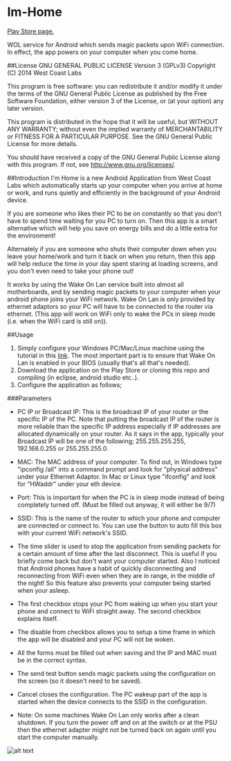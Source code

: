 Im-Home
=======
[Play Store page.](https://play.google.com/store/apps/details?id=com.westcoastlabs.imhome)

WOL service for Android which sends magic packets upon WiFi connection. In effect, the app powers on your computer when you come home.

##License
GNU GENERAL PUBLIC LICENSE Version 3 (GPLv3)
Copyright (C) 2014  West Coast Labs

This program is free software: you can redistribute it and/or modify
it under the terms of the GNU General Public License as published by
the Free Software Foundation, either version 3 of the License, or
(at your option) any later version.

This program is distributed in the hope that it will be useful,
but WITHOUT ANY WARRANTY; without even the implied warranty of
MERCHANTABILITY or FITNESS FOR A PARTICULAR PURPOSE.  See the
GNU General Public License for more details.

You should have received a copy of the GNU General Public License
along with this program.  If not, see <http://www.gnu.org/licenses/>.

##Introduction
I'm Home is a new Android Application from West Coast Labs which automatically starts up your computer when you arrive at home or work, and runs quietly and efficiently in the background of your Android device.

If you are someone who likes their PC to be on constantly so that you don't have to spend time waiting for you PC to turn on. Then this app is a smart alternative which will help you save on energy bills and do a little extra for the environment!

Alternately if you are someone who shuts their computer down when you leave your home/work and turn it back on when you return, then this app will help reduce the time in your day spent staring at loading screens, and you don't even need to take your phone out!

It works by using the Wake On Lan service built into almost all motherboards, and by sending magic packets to your computer when your android phone joins your WiFi network. Wake On Lan is only provided by ethernet adaptors so your PC will have to be connected to the router via ethernet. (This app will work on WiFi only to wake the PCs in sleep mode (i.e. when the WiFi card is still on)).

##Usage
1. Simply configure your Windows PC/Mac/Linux machine using the tutorial in this [link](http://lifehacker.com/348197/access-your-computer-anytime-and-save-energy-with-wake+on+lan). The most important part is to ensure that Wake On Lan is enabled in your BIOS (usually that's all that's needed).
2. Download the application on the Play Store or cloning this repo and compiling (in eclipse, android studio etc..).
3. Configure the application as follows;

###Parameters
* PC IP or Broadcast IP: This is the broadcast IP of your router or the specific IP of the PC. Note that putting the broadcast IP of the router is more reliable than the specific IP address especially if IP addresses are allocated dynamically on your router. As it says in the app, typically your Broadcast IP will be one of the following; 255.255.255.255, 192.168.0.255 or 255.255.255.0.

* MAC: The MAC address of your computer. To find out, in Windows type "ipconfig /all" into a command prompt and look for "physical address" under your Ethernet Adaptor.
In Mac or Linux type "ifconfig" and look for "HWaddr" under your eth device.

* Port: This is important for when the PC is in sleep mode instead of being completely turned off. (Must be filled out anyway, it will either be 9/7)

* SSID: This is the name of the router to which your phone and computer are connected or connect to. You can use the button to auto fill this box with your current WiFi network's SSID.

* The time slider is used to stop the application from sending packets for a certain amount of time after the last disconnect. This is useful if you briefly come back but don't want your computer started. Also I noticed that Android phones have a habit of quickly disconnecting and reconnecting from WiFi even when they are in range, in the middle of the night! So this feature also prevents your computer being started when your asleep.

* The first checkbox stops your PC from waking up when you start your phone and connect to WiFi straight away. The second checkbox explains itself.

* The disable from checkbox allows you to setup a time frame in which the app will be disabled and your PC will not be woken.

* All the forms must be filled out when saving and the IP and MAC must be in the correct syntax.

* The send test button sends magic packets using the configuration on the screen (so it doesn't need to be saved).

* Cancel closes the configuration. The PC wakeup part of the app is started when the device connects to the SSID in the configuration.

* Note: On some machines Wake On Lan only works after a clean shutdown. If you turn the power off and on at the switch or at the PSU then the ethernet adapter might not be turned back on again until you start the computer manually.

![alt text](http://1.bp.blogspot.com/-Pbm0K264DL0/UjL59v1OckI/AAAAAAAAJ5M/Wvq6o62zI1w/s1600/device-2013-09-12-174354.png "Screenshot")
